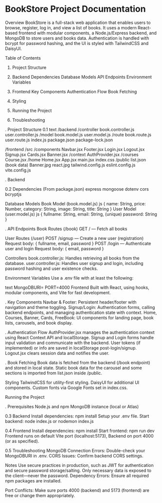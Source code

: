 # BookStore Project Documentation #

Overview
BookStore is a full-stack web application that enables users to browse, register, log in, and view a list of books. It uses a modern React-based frontend with modular components, a Node.js/Express backend, and MongoDB to store users and books data. Authentication is handled with bcrypt for password hashing, and the UI is styled with TailwindCSS and DaisyUI.

Table of Contents
1. Project Structure

2. Backend
Dependencies
Database Models
API Endpoints
Environment Variables

3. Frontend
Key Components
Authentication Flow
Book Fetching

4. Styling
5. Running the Project
6. Troubleshooting

. Project Structure
0.1 text
/backend
    /controller
        book.controller.js
        user.controller.js
    /model
        book.model.js
        user.model.js
    /route
        book.route.js
        user.route.js
    index.js
    package.json
    package-lock.json

/frontend
    /src
        /components
            Navbar.jsx
            Footer.jsx
            Login.jsx
            Logout.jsx
            Signup.jsx
            Cards.jsx
            Banner.jsx
        /context
            AuthProvider.jsx
        /courses
            Course.jsx
        /home
            Home.jsx
        App.jsx
        main.jsx
        index.css
    /public
        list.json (book data)
        Banner.jpg
        react.jpg
    tailwind.config.js
    eslint.config.js
    vite.config.js

    
. Backend

0.2 Dependencies
(From package.json)
express
mongoose
dotenv
cors
bcryptjs

Database Models
Book Model (book.model.js)
js
{
  name: String,
  price: Number,
  category: String,
  image: String,
  title: String
}
User Model (user.model.js)
js
{
  fullname: String,
  email: String, (unique)
  password: String
}

.  API Endpoints
Book Routes (/book)
   GET / — Fetch all books

User Routes (/user)
POST /signup — Create a new user (registration)
    Request body: { fullname, email, password }
POST /login — Authenticate user and login
     Request body: { email, password }

Controllers
book.controller.js: Handles retrieving all books from the database.
user.controller.js: Handles user signup and login, including password hashing and user existence checks.

Environment Variables
Use a .env file with at least the following:

text
MongoDBURI=<your-mongodb-connection-string>
PORT=4000
Frontend
Built with React, using hooks, modular components, and Vite for fast development.

 . Key Components
Navbar & Footer: Persistent header/footer with navigation and theme toggling.
Signup/Login: Authentication forms, calling backend endpoints, and managing authentication state with context.
Home, Courses, Banner, Cards, FreeBook: UI components for landing page, book lists, carousels, and book display.

. Authentication Flow
AuthProvider.jsx manages the authentication context using React Context API and localStorage.
Signup and Login forms handle input validation and communicate with the backend. User tokens (if implemented) or info are saved in localStorage post-login/signup.
Logout.jsx clears session data and notifies the user.

. Book Fetching
Book data is fetched from the backend (/book endpoint) and stored in local state.
Static book data for the carousel and some sections is imported from list.json inside /public.

Styling
TailwindCSS for utility-first styling.
DaisyUI for additional UI components.
Custom fonts via Google Fonts set in index.css.

Running the Project


. Prerequisites
Node.js and npm
MongoDB instance (local or Atlas)

0.3 Backend
Install dependencies:
npm install
Setup your .env file.
Start backend:
node index.js or nodemon index.js

0.4 Frontend
Install dependencies:
npm install
Start frontend:
npm run dev
Frontend runs on default Vite port (localhost:5173), Backend on port 4000 (or as specified).

0.5 Troubleshooting
MongoDB Connection Errors: Double-check your MongoDBURI in .env.
CORS Issues: Confirm backend CORS settings.

Notes
Use secure practices in production, such as JWT for authentication and secure password storage/salting.
Only necessary data is exposed to the client—never the password.
Dependency Errors: Ensure all required npm packages are installed.

Port Conflicts: Make sure ports 4000 (backend) and 5173 (frontend) are free or change them appropriately.
